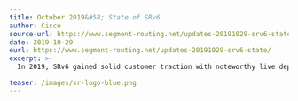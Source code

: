```yaml
---
title: October 2019&#58; State of SRv6
author: Cisco
source-url: https://www.segment-routing.net/updates-20191029-srv6-state/
date: 2019-10-29
eurl: https://www.segment-routing.net/updates-20191029-srv6-state/
excerpt: >-
  In 2019, SRv6 gained solid customer traction with noteworthy live deployments. The authors of the key SRv6 documents (SRH and Net-PGM) provide an update on the State of SRv6. 

teaser: /images/sr-logo-blue.png
---
```

